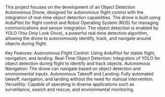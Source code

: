 This project focuses on the development of an Object Detection Autonomous Drone, designed for autonomous flight control with the integration of real-time object detection capabilities. The drone is built using ArduPilot for flight control and Robot Operating System (ROS) for managing communications and sensor integration. The object detection is enabled by YOLO (You Only Look Once), a powerful real-time detection algorithm, allowing the drone to autonomously identify, track, and navigate around objects during flight.

Key Features:
Autonomous Flight Control: Using ArduPilot for stable flight, navigation, and landing.
Real-Time Object Detection: Integration of YOLO for object detection during flight to identify and track objects.
Autonomous Navigation: The drone can navigate based on object detection and environmental inputs.
Autonomous Takeoff and Landing: Fully automated takeoff, navigation, and landing without the need for manual intervention.
Versatility: Capable of operating in diverse applications such as surveillance, search and rescue, and environmental monitoring.
